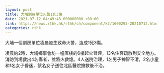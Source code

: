 ```yaml
---
layout: post
title: 大埔劏房單位火警1死3傷
date: 2021-07-12 04:49:43.000000000 +08:00
link: https://news.rthk.hk/rthk/ch/component/k2/1600293-20210712.htm
categories: rthk
---
```


大埔一個劏房單位凌晨發生致命火警，造成1死3傷。

凌晨約2時，大埔鄉事會坊一幢唐樓的6樓起火冒煙，13名住客疏散到安全地方。消防到場救出4名傷者，並將火救熄。4人送院治理，1名男子神智不清，2名小童和1名女子昏迷，該名女子送往北區醫院搶救後不治。
